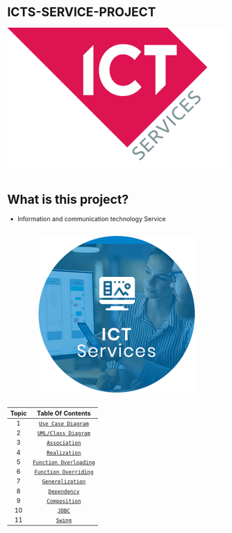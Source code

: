 # ICTS-SERVICE-PROJECT
<div align="center">

<img src="https://github.com/ASWINAB11/ICTS-SERVICE-PROJECT/blob/main/Assets/1.PNG"/>

</div>
      
# What is this project?

- Information and communication technology Service

<br/>

<div align="center">

<img src="https://github.com/ASWINAB11/ICTS-SERVICE-PROJECT/blob/main/Assets/2.png" alt="drawing"/>

</div>

<br/>
    
<div align="center">
      
| Topic | Table Of Contents |
|:-----:| :-----: |
| 1 | [`Use Case Diagram`](#) |
| 2 | [`UML/Class Diagram`](#) |
| 3 | [`Association`](#) |
| 4 | [`Realization`](#) |
| 5 | [`Function Overloading`](#) |
| 6 | [`Function Overriding`](#) |
| 7 | [`Generelization`](#) |
| 8 | [`Dependency`](#) |
| 9 | [`Composition`](#) |
| 10 | [`JDBC`](#) |
| 11 | [`Swing`](#) |

</div>
